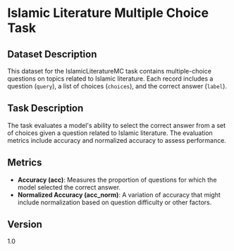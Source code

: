 # Islamic Literature Multiple Choice Task

## Dataset Description
This dataset for the IslamicLiteratureMC task contains multiple-choice questions on topics related to Islamic literature. Each record includes a question (`query`), a list of choices (`choices`), and the correct answer (`label`).

## Task Description
The task evaluates a model's ability to select the correct answer from a set of choices given a question related to Islamic literature. The evaluation metrics include accuracy and normalized accuracy to assess performance.

## Metrics
- **Accuracy (acc)**: Measures the proportion of questions for which the model selected the correct answer.
- **Normalized Accuracy (acc_norm)**: A variation of accuracy that might include normalization based on question difficulty or other factors.

## Version
1.0
